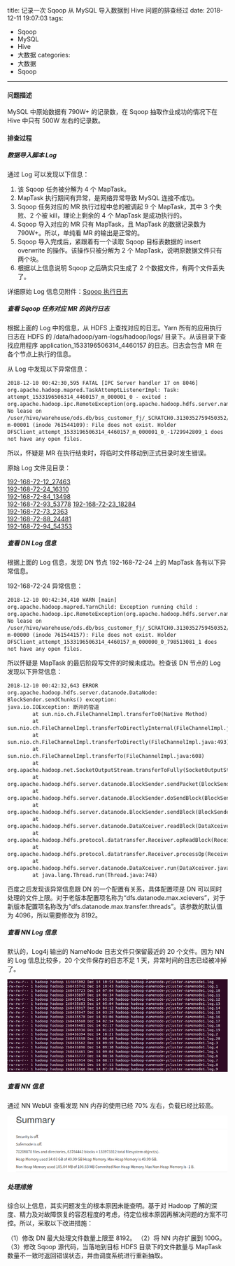 title: 记录一次 Sqoop 从 MySQL 导入数据到 Hive 问题的排查经过
date: 2018-12-11 19:07:03
tags:
- Sqoop
- MySQL
- Hive
- 大数据
categories:
- 大数据
- Sqoop
---

#### 问题描述

MySQL 中原始数据有 790W+ 的记录数，在 Sqoop 抽取作业成功的情况下在 Hive 中只有 500W 左右的记录数。

#### 排查过程

##### 数据导入脚本 Log

通过 Log 可以发现以下信息：

1. 该 Sqoop 任务被分解为 4 个 MapTask。
2. MapTask 执行期间有异常，是网络异常导致 MySQL 连接不成功。
3. Sqoop 任务对应的 MR 执行过程中总的被调起 9 个 MapTask，其中 3 个失败、2 个被 kill，理论上剩余的 4 个 MapTask 是成功执行的。
4. Sqoop 导入对应的 MR 只有 MapTask，且 MapTask 的数据记录数为 790W+。所以，单纯看 MR 的输出是正常的。
5. Sqoop 导入完成后，紧跟着有一个读取 Sqoop 目标表数据的 insert overwrite 的操作。该操作只被分解为 2 个 MapTask，说明原数据文件只有两个块。
6. 根据以上信息说明 Sqoop 之后确实只生成了 2 个数据文件，有两个文件丢失了。

详细原始 Log 信息见附件：[Sqoop 执行日志](./uploads/20181214/sqoop.txt)

##### 查看 Sqoop 任务对应 MR 的执行日志

根据上面的 Log 中的信息，从 HDFS 上查找对应的日志。Yarn 所有的应用执行日志在 HDFS 的 /data/hadoop/yarn-logs/hadoop/logs/ 目录下。从该目录下查找应用程序 application_1533196506314_4460157 的日志。日志会包含 MR 在各个节点上执行的信息。

从 Log 中发现以下异常信息：

    2018-12-10 00:42:30,595 FATAL [IPC Server handler 17 on 8046] org.apache.hadoop.mapred.TaskAttemptListenerImpl: Task: attempt_1533196506314_4460157_m_000001_0 - exited : org.apache.hadoop.ipc.RemoteException(org.apache.hadoop.hdfs.server.namenode.LeaseExpiredException): No lease on /user/hive/warehouse/ods.db/bss_customer_fj/_SCRATCH0.3130352759450352/dt=20181209/_temporary/1/_temporary/attempt_1533196506314_4460157_m_000001_0/part-m-00001 (inode 761544109): File does not exist. Holder DFSClient_attempt_1533196506314_4460157_m_000001_0_-1729942809_1 does not have any open files.

所以，怀疑是 MR 在执行结束时，将临时文件移动到正式目录时发生错误。

原始 Log 文件见目录：

[192-168-72-12_27463](../uploads/20181214/application_1533196506314_4460157/192-168-72-12_27463.txt)  
[192-168-72-24_16310](../uploads/20181214/application_1533196506314_4460157/192-168-72-24_16310.txt)  
[192-168-72-84_13498](../uploads/20181214/application_1533196506314_4460157/192-168-72-84_13498.txt)  
[192-168-72-93_53778](../uploads/20181214/application_1533196506314_4460157/192-168-72-93_53778.txt)
[192-168-72-23_18284](../uploads/20181214/application_1533196506314_4460157/192-168-72-23_18284.txt)  
[192-168-72-73_2363](../uploads/20181214/application_1533196506314_4460157/192-168-72-73_2363.txt)  
[192-168-72-88_24481](../uploads/20181214/application_1533196506314_4460157/192-168-72-88_24481.txt)  
[192-168-72-94_54353](../uploads/20181214/application_1533196506314_4460157/192-168-72-94_54353.txt)

##### 查看 DN Log 信息

根据上面的 Log 信息，发现 DN 节点 192-168-72-24 上的 MapTask 各有以下异常信息。

192-168-72-24 异常信息：

    2018-12-10 00:42:34,410 WARN [main] org.apache.hadoop.mapred.YarnChild: Exception running child : org.apache.hadoop.ipc.RemoteException(org.apache.hadoop.hdfs.server.namenode.LeaseExpiredException): No lease on /user/hive/warehouse/ods.db/bss_customer_fj/_SCRATCH0.3130352759450352/dt=20181209/_temporary/1/_temporary/attempt_1533196506314_4460157_m_000000_0/part-m-00000 (inode 761544157): File does not exist. Holder DFSClient_attempt_1533196506314_4460157_m_000000_0_798513081_1 does not have any open files.

所以怀疑是 MapTask 的最后阶段写文件的时候未成功。检查该 DN 节点的 Log 发现以下异常信息：

    2018-12-10 00:42:32,643 ERROR org.apache.hadoop.hdfs.server.datanode.DataNode: BlockSender.sendChunks() exception:
    java.io.IOException: 断开的管道
            at sun.nio.ch.FileChannelImpl.transferTo0(Native Method)
            at sun.nio.ch.FileChannelImpl.transferToDirectlyInternal(FileChannelImpl.java:428)
            at sun.nio.ch.FileChannelImpl.transferToDirectly(FileChannelImpl.java:493)
            at sun.nio.ch.FileChannelImpl.transferTo(FileChannelImpl.java:608)
            at org.apache.hadoop.net.SocketOutputStream.transferToFully(SocketOutputStream.java:223)
            at org.apache.hadoop.hdfs.server.datanode.BlockSender.sendPacket(BlockSender.java:583)
            at org.apache.hadoop.hdfs.server.datanode.BlockSender.doSendBlock(BlockSender.java:763)
            at org.apache.hadoop.hdfs.server.datanode.BlockSender.sendBlock(BlockSender.java:710)
            at org.apache.hadoop.hdfs.server.datanode.DataXceiver.readBlock(DataXceiver.java:552)
            at org.apache.hadoop.hdfs.protocol.datatransfer.Receiver.opReadBlock(Receiver.java:116)
            at org.apache.hadoop.hdfs.protocol.datatransfer.Receiver.processOp(Receiver.java:71)
            at org.apache.hadoop.hdfs.server.datanode.DataXceiver.run(DataXceiver.java:253)
            at java.lang.Thread.run(Thread.java:748)

百度之后发现该异常信息跟 DN 的一个配置有关系，具体配置项是 DN 可以同时处理的文件上限。对于老版本配置项名称为“dfs.datanode.max.xcievers”，对于新版本配置项名称改为“dfs.datanode.max.transfer.threads”。该参数的默认值为 4096，所以需要修改为 8192。

##### 查看 NN Log 信息

默认的，Log4j 输出的 NameNode 日志文件只保留最近的 20 个文件。因为 NN 的 Log 信息比较多，20 个文件保存的日志不足 1 天，异常时间的日志已经被冲掉了。

![NameNode Log](../uploads/20181214/namenodeLogs.png)

##### 查看 NN 信息

通过 NN WebUI 查看发现 NN 内存的使用已经 70% 左右，负载已经比较高。

![NameNode Info](../uploads/20181214/namenodeInfo.png)

##### 处理措施

综合以上信息，其实问题发生的根本原因未能查明。基于对 Hadoop 了解的深度、精力及对故障恢复的容忍程度的考虑，待定位根本原因再解决问题的方案不可控。所以，采取以下改进措施：

（1）修改 DN 最大处理文件数量上限至 8192。
（2）将 NN 内存扩展到 100G。
（3）修改 Sqoop 源代码，当落地到目标 HDFS 目录下的文件数量与 MapTask 数量不一致时返回错误状态，并由调度系统进行重新抽取。
